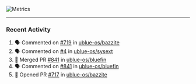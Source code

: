 ![Metrics](https://metrics.lecoq.io/KyleGospo?template=classic&base=header%2C%20activity%2C%20community%2C%20repositories%2C%20metadata&base.indepth=false&base.hireable=false&base.skip=false&config.timezone=America%2FLos_Angeles)

---
### Recent Activity
<!--START_SECTION:activity-->
1. 🗣 Commented on [#719](https://github.com/ublue-os/bazzite/issues/719#issuecomment-1913692513) in [ublue-os/bazzite](https://github.com/ublue-os/bazzite)
2. 🗣 Commented on [#4](https://github.com/ublue-os/sysext/pull/4#issuecomment-1913464883) in [ublue-os/sysext](https://github.com/ublue-os/sysext)
3. 🎉 Merged PR [#841](https://github.com/ublue-os/bluefin/pull/841) in [ublue-os/bluefin](https://github.com/ublue-os/bluefin)
4. 🗣 Commented on [#841](https://github.com/ublue-os/bluefin/pull/841#issuecomment-1913445058) in [ublue-os/bluefin](https://github.com/ublue-os/bluefin)
5. 💪 Opened PR [#717](https://github.com/ublue-os/bazzite/pull/717) in [ublue-os/bazzite](https://github.com/ublue-os/bazzite)
<!--END_SECTION:activity-->
